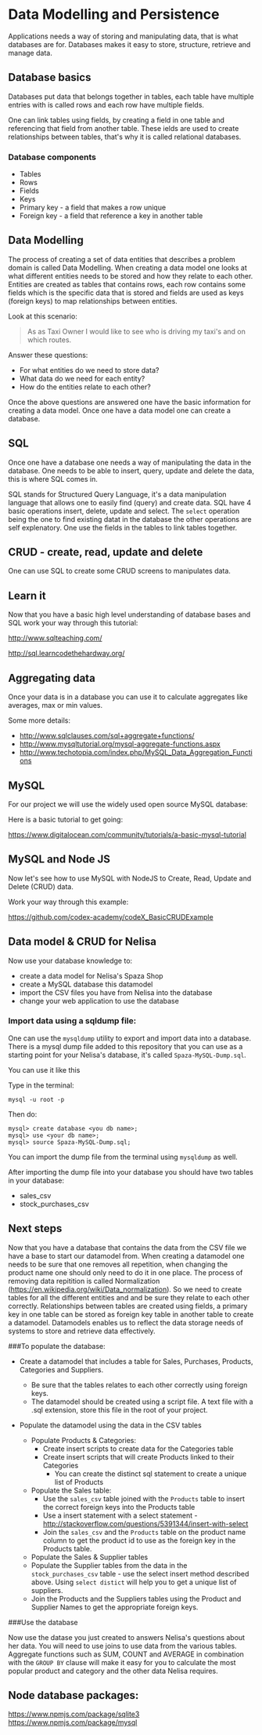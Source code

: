 # Data Modelling and Persistence

Applications needs a way of storing and manipulating data, that is what databases are for. Databases makes 
it easy to store, structure, retrieve and manage data.

## Database basics

Databases put data that belongs together in tables, each table have multiple entries with is called rows and 
each row have multiple fields.

One can link tables using fields, by creating a field in one table and referencing that field 
from another table. These ields are used to create relationships between tables, that's why it is called relational databases.

### Database components

* Tables
* Rows
* Fields
* Keys
 * Primary key - a field that makes a row unique
 * Foreign key - a field that reference a key in another table

## Data Modelling

The process of creating a set of data entities that describes a problem domain is called Data Modelling. When creating a data model one looks at what different entities needs to be stored and how they relate to each other. Entities are created as tables that contains rows, each row contains some fields which is the specific data that is stored and fields are used as keys (foreign keys) to map relationships between entities.

Look at this scenario:

> As as Taxi Owner I would like to see who is driving my taxi's and on which routes.

Answer these questions:
  * For what entities do we need to store data?
  * What data do we need for each entity?
  * How do the entities relate to each other?

Once the above questions are answered one have the basic information for creating a data model. Once one have a data model one can create a database. 

## SQL

Once one have a database one needs a way of manipulating the data in the database. One needs to be able to insert, query, update and delete the data, this is where SQL comes in.

SQL stands for Structured Query Language, it's a data manipulation language that allows one to easily find (query) and create data. SQL have 4 basic operations insert, delete, update and select. The ```select``` operation being the one to find existing datat in the database the other operations are self explenatory. One use the fields in the tables to link tables together.

## CRUD - create, read, update and delete

One can use SQL to create some CRUD screens to manipulates data.

## Learn it

Now that you have a basic high level understanding of database bases and SQL work your way through this tutorial:

http://www.sqlteaching.com/

http://sql.learncodethehardway.org/

## Aggregating data

Once your data is in a database you can use it to calculate aggregates like averages, max or min values.

Some more details:

* http://www.sqlclauses.com/sql+aggregate+functions/
* http://www.mysqltutorial.org/mysql-aggregate-functions.aspx
* http://www.techotopia.com/index.php/MySQL_Data_Aggregation_Functions

## MySQL

For our project we will use the widely used open source MySQL database:

Here is a basic tutorial to get going:

https://www.digitalocean.com/community/tutorials/a-basic-mysql-tutorial

## MySQL and Node JS

Now let's see how to use MySQL with NodeJS to Create, Read, Update and Delete (CRUD) data.

Work your way through this example:

https://github.com/codex-academy/codeX_BasicCRUDExample

## Data model & CRUD for Nelisa

Now use your database knowledge to:

* create a data model for Nelisa's Spaza Shop
* create a MySQL database this datamodel
* import the CSV files you have from Nelisa into the database
* change your web application to use the database

### Import data using a sqldump file:

One can use the ```mysqldump``` utility to export and import data into a database. There is a mysql dump file added to  this repository that you can use as a starting point for your Nelisa's database, it's called ```Spaza-MySQL-Dump.sql```. 

You can use it like this

Type in the terminal:

```
mysql -u root -p
```

Then do:

```
mysql> create database <you db name>;
mysql> use <your db name>;
mysql> source Spaza-MySQL-Dump.sql;
```

You can import the dump file from the terminal using ```mysqldump``` as well.

After importing the dump file into your database you should have two tables in your database:
* sales_csv
* stock_purchases_csv

## Next steps

Now that you have a database that contains the data from the CSV file we have a base to start our datamodel from. When creating a datamodel one needs to be sure that one removes all repetition, when changing the product name one should only need to do it in one place. The process of removing data repitition is called Normalization (https://en.wikipedia.org/wiki/Data_normalization). So we need to create tables for all the different entities and and be sure they relate to each other correctly. Relationships between tables are created using fields, a primary key in one table can be stored as  foreign key table in another table to create a datamodel. Datamodels enables us to reflect the data storage needs of systems to store and retrieve data effectively.

###To populate the database:

* Create a datamodel that includes a table for Sales, Purchases, Products, Categories and Suppliers. 
   * Be sure that the tables relates to each other correctly using foreign keys.
   * The datamodel should be created using a script file. A text file with a .sql extension, store this file in the root of your project.
   
* Populate the datamodel using the data in the CSV tables
   * Populate Products & Categories:  
     * Create insert scripts to create data for the Categories table
     * Create insert scripts that will create Products linked to their Categories
        * You can create the distinct sql statement to create a unique list of Products  
   * Populate the Sales table:
     * Use the ```sales_csv``` table joined with the ```Products``` table to insert the correct foreign keys into the Products table
     * Use a insert statement with a select statement - http://stackoverflow.com/questions/5391344/insert-with-select
     * Join the ```sales_csv``` and the ```Products``` table on the product name column to get the product id to use as the foreign key in the Products table. 
   *  Populate the Sales & Supplier tables
     * Populate the Supplier tables from the data in the ```stock_purchases_csv``` table - use the select insert method described above. Using ```select distict``` will help you to get a unique list of suppliers.
     * Join the Products and the Suppliers tables using the Product and Supplier Names to get the appropriate foreign keys. 

###Use the database

Now use the datase you just created to answers Nelisa's questions about her data. You will need to use joins to use data from the various tables. Aggregate functions such as SUM, COUNT and AVERAGE in combination with the ```GROUP BY``` clause will make it easy for you to calculate the most popular product and category and the other data Nelisa requires.

## Node database packages:

https://www.npmjs.com/package/sqlite3
https://www.npmjs.com/package/mysql
